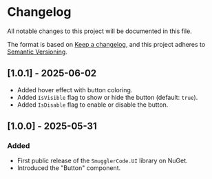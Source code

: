 ﻿# Changelog

All notable changes to this project will be documented in this file.

The format is based on [Keep a changelog](https://keepachangelog.com/en/1.0.0),
and this project adheres to [Semantic Versioning](https://semver.org/).

## [1.0.1] - 2025-06-02

- Added hover effect with button coloring.
- Added `IsVisible` flag to show or hide the button (default: `true`).
- Added `IsDisable` flag to enable or disable the button.
 
## [1.0.0] - 2025-05-31

### Added

- First public release of the `SmugglerCode.UI` library on NuGet.
- Introduced the "Button" component.
